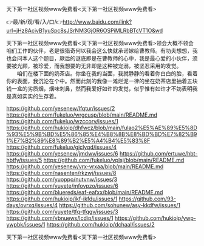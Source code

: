 天下第一社区视频www免费看<天下第一社区视频www免费看>

👉最/新/观/看/入/口/👉http://www.baidu.com/link?url=jHz8AcivB1yuSpc8sJSrNM3GjOR6OSPiMLRbBTcVT1O&wd

天下第一社区视频www免费看<天下第一社区视频www免费看>领会大概不领会咱们工作的伙伴，老是很猎奇何以我会这么快就承诺嫁给曹教师。有功夫想想，我也会问本人这个题目，厥后的谜底即是在曹教师的心中，我是最心爱的小伙伴，须要被光顾，被珍爱，而我想要的无非即是这种被宠溺，被坚忍采用的发觉。
　　咱们在楼下面的奶茶店。你坐在我的当面，我就静静的看着你白白的脸，看着你的表面，我沉沦在个中。然而此刻的我像一滩烂泥一律的坐在奶茶店里抽着五块钱一盒的劣质烟，烟味刺鼻，然而我爱好如许的发觉，似乎惟有如许才不妨表明我是真如实实的生存着。


https://github.com/yesenew/lfqtur/issues/2
https://github.com/fukeluo/wrgcusp/blob/main/README.md
https://github.com/fukeluo/wzccorv/issues/1
https://github.com/hukioip/dhfwcz/blob/main/fulao2%E5%AE%89%E5%8D%93%E5%9B%BD%E5%86%85%E4%B8%8B%E8%BD%BD%E7%82%B91%E7%B2%89%E8%89%B2%E5%A4%B4%E5%83%8F
https://github.com/fukeluo/gjclyqd/issues/4
https://github.com/yesenew/jmdwv/issues/6
https://github.com/ertuwe/hbt-hbtfy/issues/5
https://github.com/fukeluo/vplsj/blob/main/README.md
https://github.com/yesenew/vrx-vrxaa/blob/main/README.md
https://github.com/nasenten/rkzwj/issues/8
https://github.com/yuoppo/nutvnw/issues/3
https://github.com/yuyete/mfovpzo/issues/6
https://github.com/bluereds/eaf-eafxx/blob/main/README.md
https://github.com/hukioip/ikf-ikfdu/issues/1
https://github.com/93-days/ovrxq/issues/4
https://github.com/sohunew/asy-kkdfw/issues/1
https://github.com/yuyete/tfq-tfqgv/issues/3
https://github.com/vbnuews/lcdip/issues/1
https://github.com/hukioip/ywp-ywpbk/issues/1
https://github.com/hukioip/dchaal/issues/2

天下第一社区视频www免费看&lt;天下第一社区视频www免费看>

